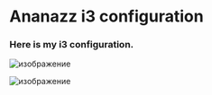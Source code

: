 # Ananazz i3 configuration

### Here is my i3 configuration.


![изображение](https://user-images.githubusercontent.com/54774559/129203836-5f3c1933-f14b-4600-9444-4854451e92ca.png)

![изображение](https://user-images.githubusercontent.com/54774559/129204020-165e0a1e-4d2b-4a81-bbf7-1344d8d3cffc.png)
